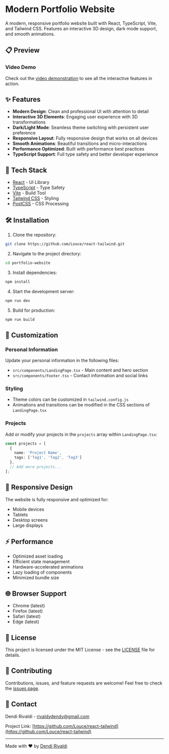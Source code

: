 # Modern Portfolio Website

A modern, responsive portfolio website built with React, TypeScript, Vite, and Tailwind CSS. Features an interactive 3D design, dark mode support, and smooth animations.

## 📋 Preview

### Video Demo
Check out the [video demonstration](https://raw.githubusercontent.com/Louce/react-tailwind/main/public/assets/Recording%202025-04-11%20105044.gif) to see all the interactive features in action.

## ✨ Features

- **Modern Design**: Clean and professional UI with attention to detail
- **Interactive 3D Elements**: Engaging user experience with 3D transformations
- **Dark/Light Mode**: Seamless theme switching with persistent user preference
- **Responsive Layout**: Fully responsive design that works on all devices
- **Smooth Animations**: Beautiful transitions and micro-interactions
- **Performance Optimized**: Built with performance best practices
- **TypeScript Support**: Full type safety and better developer experience

## 🚀 Tech Stack

- [React](https://reactjs.org/) - UI Library
- [TypeScript](https://www.typescriptlang.org/) - Type Safety
- [Vite](https://vitejs.dev/) - Build Tool
- [Tailwind CSS](https://tailwindcss.com/) - Styling
- [PostCSS](https://postcss.org/) - CSS Processing

## 🛠️ Installation

1. Clone the repository:
```bash
git clone https://github.com/Louce/react-tailwind.git
```

2. Navigate to the project directory:
```bash
cd portfolio-website
```

3. Install dependencies:
```bash
npm install
```

4. Start the development server:
```bash
npm run dev
```

5. Build for production:
```bash
npm run build
```

## 🎨 Customization

### Personal Information
Update your personal information in the following files:
- `src/components/LandingPage.tsx` - Main content and hero section
- `src/components/Footer.tsx` - Contact information and social links

### Styling
- Theme colors can be customized in `tailwind.config.js`
- Animations and transitions can be modified in the CSS sections of `LandingPage.tsx`

### Projects
Add or modify your projects in the `projects` array within `LandingPage.tsx`:
```typescript
const projects = [
  { 
    name: 'Project Name',
    tags: ['Tag1', 'Tag2', 'Tag3']
  },
  // Add more projects...
];
```

## 📱 Responsive Design

The website is fully responsive and optimized for:
- Mobile devices
- Tablets
- Desktop screens
- Large displays

## ⚡ Performance

- Optimized asset loading
- Efficient state management
- Hardware-accelerated animations
- Lazy loading of components
- Minimized bundle size

## 🌐 Browser Support

- Chrome (latest)
- Firefox (latest)
- Safari (latest)
- Edge (latest)

## 📄 License

This project is licensed under the MIT License - see the [LICENSE](LICENSE) file for details.

## 🤝 Contributing

Contributions, issues, and feature requests are welcome! Feel free to check the [issues page](https://github.com/Louce/react-tailwind/issues).

## 📧 Contact

Dendi Rivaldi - rivaldydendy@gmail.com

Project Link: [https://github.com/Louce/react-tailwind](https://github.com/Louce/react-tailwind)

---
Made with ❤️ by [Dendi Rivaldi](https://github.com/Louce)
